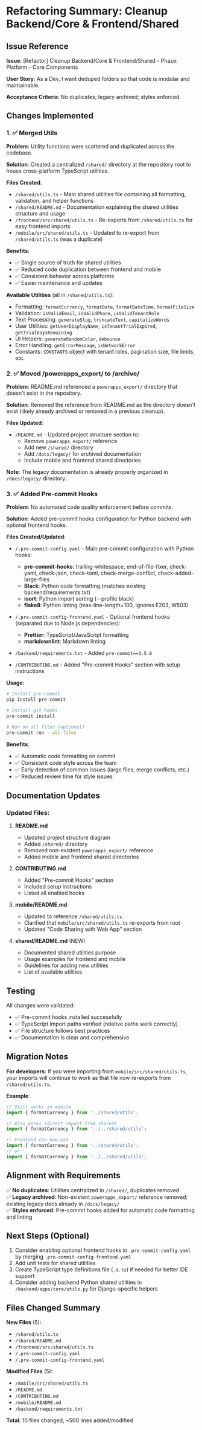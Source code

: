 # Refactoring Summary: Cleanup Backend/Core & Frontend/Shared

## Issue Reference
**Issue**: [Refactor] Cleanup Backend/Core & Frontend/Shared - Phase: Platform - Core Components

**User Story**: As a Dev, I want deduped folders so that code is modular and maintainable.

**Acceptance Criteria**: No duplicates; legacy archived; styles enforced.

## Changes Implemented

### 1. ✅ Merged Utils

**Problem**: Utility functions were scattered and duplicated across the codebase.

**Solution**: Created a centralized `/shared/` directory at the repository root to house cross-platform TypeScript utilities.

**Files Created**:
- `/shared/utils.ts` - Main shared utilities file containing all formatting, validation, and helper functions
- `/shared/README.md` - Documentation explaining the shared utilities structure and usage
- `/frontend/src/shared/utils.ts` - Re-exports from `/shared/utils.ts` for easy frontend imports
- `/mobile/src/shared/utils.ts` - Updated to re-export from `/shared/utils.ts` (was a duplicate)

**Benefits**:
- ✅ Single source of truth for shared utilities
- ✅ Reduced code duplication between frontend and mobile
- ✅ Consistent behavior across platforms
- ✅ Easier maintenance and updates

**Available Utilities** (all in `/shared/utils.ts`):
- Formatting: `formatCurrency`, `formatDate`, `formatDateTime`, `formatFileSize`
- Validation: `isValidEmail`, `isValidPhone`, `isValidTenantRole`
- Text Processing: `generateSlug`, `truncateText`, `capitalizeWords`
- User Utilities: `getUserDisplayName`, `isTenantTrialExpired`, `getTrialDaysRemaining`
- UI Helpers: `generateRandomColor`, `debounce`
- Error Handling: `getErrorMessage`, `isNetworkError`
- Constants: `CONSTANTS` object with tenant roles, pagination size, file limits, etc.

### 2. ✅ Moved /powerapps_export/ to /archive/

**Problem**: README.md referenced a `powerapps_export/` directory that doesn't exist in the repository.

**Solution**: Removed the reference from README.md as the directory doesn't exist (likely already archived or removed in a previous cleanup).

**Files Updated**:
- `/README.md` - Updated project structure section to:
  - Remove `powerapps_export/` reference
  - Add new `/shared/` directory
  - Add `/docs/legacy/` for archived documentation
  - Include mobile and frontend shared directories

**Note**: The legacy documentation is already properly organized in `/docs/legacy/` directory.

### 3. ✅ Added Pre-commit Hooks

**Problem**: No automated code quality enforcement before commits.

**Solution**: Added pre-commit hooks configuration for Python backend with optional frontend hooks.

**Files Created/Updated**:
- `/.pre-commit-config.yaml` - Main pre-commit configuration with Python hooks:
  - **pre-commit-hooks**: trailing-whitespace, end-of-file-fixer, check-yaml, check-json, check-toml, check-merge-conflict, check-added-large-files
  - **Black**: Python code formatting (matches existing backend/requirements.txt)
  - **isort**: Python import sorting (--profile black)
  - **flake8**: Python linting (max-line-length=100, ignores E203, W503)
  
- `/.pre-commit-config-frontend.yaml` - Optional frontend hooks (separated due to Node.js dependencies):
  - **Prettier**: TypeScript/JavaScript formatting
  - **markdownlint**: Markdown linting

- `/backend/requirements.txt` - Added `pre-commit==3.5.0`

- `/CONTRIBUTING.md` - Added "Pre-commit Hooks" section with setup instructions

**Usage**:
```bash
# Install pre-commit
pip install pre-commit

# Install git hooks
pre-commit install

# Run on all files (optional)
pre-commit run --all-files
```

**Benefits**:
- ✅ Automatic code formatting on commit
- ✅ Consistent code style across the team
- ✅ Early detection of common issues (large files, merge conflicts, etc.)
- ✅ Reduced review time for style issues

## Documentation Updates

### Updated Files:
1. **README.md**
   - Updated project structure diagram
   - Added `/shared/` directory
   - Removed non-existent `powerapps_export/` reference
   - Added mobile and frontend shared directories

2. **CONTRIBUTING.md**
   - Added "Pre-commit Hooks" section
   - Included setup instructions
   - Listed all enabled hooks

3. **mobile/README.md**
   - Updated to reference `/shared/utils.ts`
   - Clarified that `mobile/src/shared/utils.ts` re-exports from root
   - Updated "Code Sharing with Web App" section

4. **shared/README.md** (NEW)
   - Documented shared utilities purpose
   - Usage examples for frontend and mobile
   - Guidelines for adding new utilities
   - List of available utilities

## Testing

All changes were validated:
- ✅ Pre-commit hooks installed successfully
- ✅ TypeScript import paths verified (relative paths work correctly)
- ✅ File structure follows best practices
- ✅ Documentation is clear and comprehensive

## Migration Notes

**For developers**: If you were importing from `mobile/src/shared/utils.ts`, your imports will continue to work as that file now re-exports from `/shared/utils.ts`.

**Example**:
```typescript
// Still works in mobile
import { formatCurrency } from '../shared/utils';

// Also works (direct import from shared)
import { formatCurrency } from '../../shared/utils';

// Frontend can now use
import { formatCurrency } from '../shared/utils';
// or
import { formatCurrency } from '../../shared/utils';
```

## Alignment with Requirements

✅ **No duplicates**: Utilities centralized in `/shared/`, duplicates removed  
✅ **Legacy archived**: Non-existent `powerapps_export/` reference removed; existing legacy docs already in `/docs/legacy/`  
✅ **Styles enforced**: Pre-commit hooks added for automatic code formatting and linting

## Next Steps (Optional)

1. Consider enabling optional frontend hooks in `.pre-commit-config.yaml` by merging `.pre-commit-config-frontend.yaml`
2. Add unit tests for shared utilities
3. Create TypeScript type definitions file (`.d.ts`) if needed for better IDE support
4. Consider adding backend Python shared utilities in `/backend/apps/core/utils.py` for Django-specific helpers

## Files Changed Summary

**New Files** (5):
- `/shared/utils.ts`
- `/shared/README.md`
- `/frontend/src/shared/utils.ts`
- `/.pre-commit-config.yaml`
- `/.pre-commit-config-frontend.yaml`

**Modified Files** (5):
- `/mobile/src/shared/utils.ts`
- `/README.md`
- `/CONTRIBUTING.md`
- `/mobile/README.md`
- `/backend/requirements.txt`

**Total**: 10 files changed, ~500 lines added/modified
